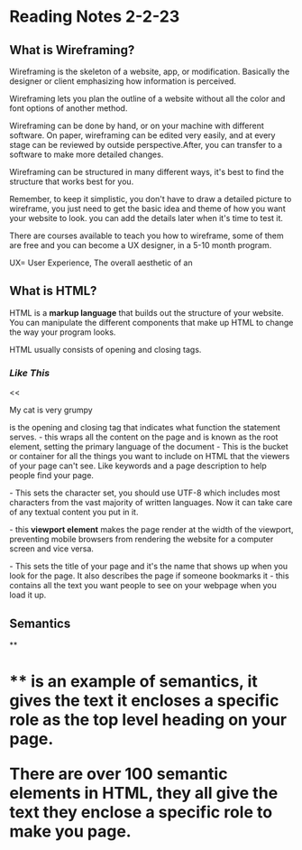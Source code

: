 # Reading Notes 2-2-23
## What is Wireframing?
Wireframing is the skeleton of a website, app, or modification. Basically the designer or client emphasizing how information is perceived.

Wireframing lets you plan the outline of a website without all the color and font options of another method. 

Wireframing can be done by hand, or on your machine with different software.
On paper, wireframing can be edited very easily, and at every stage can be reviewed by outside perspective.After, you can transfer to a software to make more detailed changes.

Wireframing can be structured in many different ways, it's best to find the structure that works best for you.

Remember, to keep it simplistic, you don't have to draw a detailed picture to wireframe, you just need to get the basic idea and theme of how you want your website to look. you can add the details later when it's time to test it.

There are courses available to teach you how to wireframe, some of them are free and you can become a UX designer, in a 5-10 month program.

UX= User Experience, The overall aesthetic of an 

## What is HTML?
HTML is a **markup language** that builds out the structure of your website. You can manipulate the different components that make up HTML to change the way your program looks.

HTML usually consists of opening and closing tags.

### ***Like This***
<< <p>My cat is very grumpy</p>

<p> is the opening and closing tag that indicates what function the statement serves.

<html>- this wraps all the content on the page and is known as the root element, setting the primary language of the document 

<head>- This is the bucket or container for all the things you want to include on HTML that the viewers of your page can't see. Like keywords and a page description to help people find your page.

<meta charset="utf-8">- This sets the character set, you should use UTF-8 which includes most characters from the vast majority of written languages. Now it can take care of any textual content you put in it.

<meta name="viewport" content="width=device-width">- this **viewport element** makes the page render at the width of the viewport, preventing mobile browsers from rendering the website for a computer screen and vice versa.

<title></title>- This sets the title of your page and it's the name that shows up when you look for the page. It also describes the page if someone bookmarks it

<body></body>- this contains all the text you want people to see on your webpage when you load it up.

## Semantics 
**<h1> ** is an example of semantics, it gives the text it encloses a specific role as the top level heading on your page.

There are over 100 semantic elements in HTML, they all give the text they enclose a specific role to make you page.
